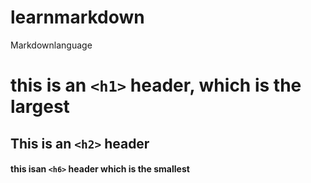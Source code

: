 # learnmarkdown
Markdownlanguage

# this is an `<h1>` header, which is the largest
## This is an `<h2>` header 
#### this isan `<h6>` header which is the smallest
